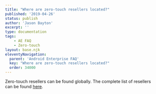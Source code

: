 ```yaml
---
title: "Where are zero-touch resellers located?"
published: '2019-04-26'
status: publish
author: 'Jason Bayton'
excerpt: ''
type: documentation
tags: 
    - AE FAQ
    - Zero-touch
layout: base.njk
eleventyNavigation:
  parent: 'Android Enterprise FAQ'
  key: "Where are zero-touch resellers located?"
  order: 34000
--- 
```

Zero-touch resellers can be found globally. The complete list of resellers can be found [here](https://www.android.com/enterprise/management/zero-touch/#partners).

